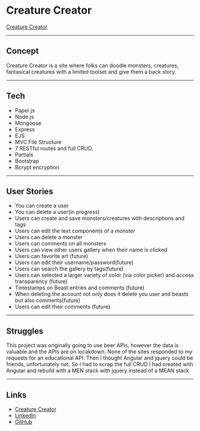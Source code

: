 <h1>Creature Creator</h1>
<a href="https://creaturecreator.herokuapp.com/beasts">Creature Creator</a>
<hr/>
<h2>Concept</h2>
<p>Creature Creator is a site where folks can doodle monsters, creatures, fantasical creatures with a limited toolset and give them a back story.</p>
<hr/>
<h2>Tech</h2>
<ul>
  <li>Paper.js</li>
  <li>Node.js</li>
  <li>Mongoose</li>
  <li>Express</li>
  <li>EJS</li>
  <li>MVC File Structure</li>
  <li>7 RESTful routes and full CRUD.</li>
  <li>Partials</li>
  <li>Bootstrap</li>
  <li>Bcrypt encryption</li>
</ul>
<hr/>
<h2>User Stories</h2>
<ul>
  <li>You can create a user</li>
  <li>You can delete a user(in progress)</li>
  <li>Users can create and save monsters/creatures with descriptions and tags</li>
  <li>Users can edit the text components of a monster</li>
  <li>Users can delete a monster</li>
  <li>Users can comments on all monsters</li>
  <li>Users can view other users gallery when their name is clicked</li>
  <li>Users can favorite art (future)</li>
  <li>Users can edit their username/password(future)</li>
  <li>Users can search the gallery by tags(future)</li>
  <li>Users can selected a larger variety of color (via color picker) and access transparency (future)</li>
  <li>Timestamps on Beast entries and comments (future)</li>
  <li>When deleting the account not only does it delete you user and beasts but also comments(future)</li>
  <li>Users can edit their comments (future)</li>
</ul>
<hr/>
<h2>Struggles</h2>
<p>This project was originally going to use beer APIs, however the data is valuable and the APIs are on locakdown. None of the sites responded to my requests for an educational API. Then I thought Angular and jquery could be friends, unfortunately not. So I had to scrap the full CRUD I had created with Angular and rebuild with a MEN stack with jquery instead of a MEAN stack</p>
<hr/>
<h2>Links</h2>
  <ul>
    <li><a href="https://creaturecreator.herokuapp.com/beasts">Creature Creator</a></li>
    <li><a href="https://www.linkedin.com/in/andreacroak/">LinkedIn</a></li>
    <li><a href="https://github.com/acroak">GitHub</a></li>
  </ul>
